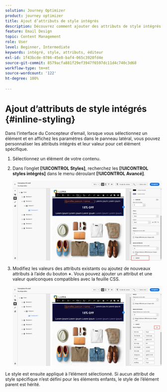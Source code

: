 ```yaml
---
solution: Journey Optimizer
product: journey optimizer
title: Ajout d’attributs de style intégrés
description: Découvrez comment ajouter des attributs de style intégrés
feature: Email Design
topic: Content Management
role: User
level: Beginner, Intermediate
keywords: intégré, style, attributs, éditeur
exl-id: 1f43bcde-0786-45e8-baf4-065c3920fd4e
source-git-commit: 8579acfa881f29ef3947f6597dc11d4c740c3d68
workflow-type: tm+mt
source-wordcount: '122'
ht-degree: 100%

---
```


# Ajout d’attributs de style intégrés {#inline-styling}

Dans l’interface du Concepteur d’email, lorsque vous sélectionnez un élément et en affichez les paramètres dans le panneau latéral, vous pouvez personnaliser les attributs intégrés et leur valeur pour cet élément spécifique.

1. Sélectionnez un élément de votre contenu.

1. Dans l’onglet **[!UICONTROL Styles]**, recherchez les **[!UICONTROL styles intégrés]** dans le menu déroulant **[!UICONTROL Avancé]**.

   ![](assets/styles_1.png)

1. Modifiez les valeurs des attributs existants ou ajoutez de nouveaux attributs à l’aide du bouton **+**. Vous pouvez ajouter un attribut et une valeur quelconques compatibles avec la feuille CSS.

   ![](assets/styles_2.png)

Le style est ensuite appliqué à l’élément sélectionné. Si aucun attribut de style spécifique n’est défini pour les éléments enfants, le style de l’élément parent est hérité.
